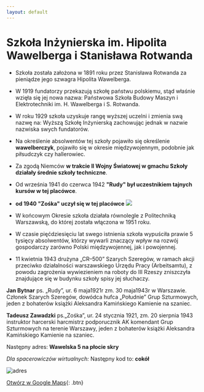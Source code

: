 ```yaml
---
layout: default
---
```



# Szkoła Inżynierska im. Hipolita Wawelberga i Stanisława Rotwanda

* Szkoła została założona w 1891 roku przez Stanisława Rotwanda za pieniądze jego szwagra Hipolita Wawelberga.
*  W 1919 fundatorzy przekazują szkołę państwu polskiemu, stąd właśnie wzięła się jej nowa nazwa: Państwowa Szkoła Budowy Maszyn i Elektrotechniki im. H. Wawelberga i S. Rotwanda.
* W roku 1929 szkoła uzyskuje rangę wyższej uczelni i zmienia swą nazwę na: Wyższą Szkołę Inżynierską zachowując jednak w nazwie nazwiska swych fundatorów.
*  Na określenie absolwentów tej szkoły pojawiło się określenie **wawelberczyk**, pojawiło się w okresie międzywojennym, podobnie jak piłsudczyk czy hallerowiec.  
 * Za zgodą Niemców **w trakcie II Wojny Światowej w gmachu Szkoły działały średnie szkoły techniczne**.
* Od września 1941 do czerwca 1942 **"Rudy" był uczestnikiem tajnych kursów w tej placówce**.
* **od 1940 "Zośka" uczył się w tej placówce**
![](https://upload.wikimedia.org/wikipedia/commons/thumb/c/c0/Zbigniew_Ja%C5%9Bkiewicz_Jan_Bytnar_Pa%C5%84stwowa_Wy%C5%BCsza_Szko%C5%82a_Budowy_Maszyn_i_Elektrotechniki_im._H._Wawelberga_i_S._Rotwanda.jpg/800px-Zbigniew_Ja%C5%9Bkiewicz_Jan_Bytnar_Pa%C5%84stwowa_Wy%C5%BCsza_Szko%C5%82a_Budowy_Maszyn_i_Elektrotechniki_im._H._Wawelberga_i_S._Rotwanda.jpg)
* W końcowym Okresie szkoła działała równolegle z Politechniką Warszawską, do której została włączona w 1951 roku.
* W czasie pięćdziesięciu lat swego istnienia szkoła wypuściła prawie 5 tysięcy absolwentów, którzy wywarli znaczący wpływ na rozwój gospodarczy zarówno Polski międzywojennej, jak i powojennej.

* 11 kwietnia 1943 drużyna „CR–500” Szarych Szeregów, w ramach akcji przeciwko działalności warszawskiego Urzędu Pracy (Arbeitsamtu), z powodu zagrożenia wywiezieniem na roboty do III Rzeszy zniszczyła znajdujące się w budynku szkoły spisy jej słuchaczy.



**Jan Bytnar** ps. „Rudy”, ur. 6 maja1921r  zm. 30 maja1943r w Warszawie. Członek Szarych Szeregów, dowódca hufca „Południe”  Grup Szturmowych, jeden z bohaterów książki Aleksandra Kamińskiego Kamienie na szaniec.

**Tadeusz Zawadzki** ps.„Zośka”, ur. 24 stycznia 1921, zm. 20 sierpnia 1943  instruktor harcerski harcmistrz podporucznik AK komendant Grup Szturmowych na terenie Warszawy, jeden z bohaterów książki Aleksandra Kamińskiego Kamienie na szaniec.
<!--stackedit_data:
eyJoaXN0b3J5IjpbNDM3NTEzNDIxLC0zODc4ODk5MDRdfQ==
-->


Następny adres: **Wawelska 5 na płocie skry**


_Dla spacerowiczów wirtualnych:_
Następny kod to: **cokół**


![adres](https://i.postimg.cc/B66LnFTq/Screenshot-2020-03-07-Google-Maps.png)

[Otwórz w Google Maps](https://www.google.com/maps/dir//Filtry,+02-143+Warsaw/@52.2160603,20.9902375,19z/data=!4m9!4m8!1m0!1m5!1m1!1s0x471eccbef4600f63:0x8a4b2018f0d9769f!2m2!1d20.9903754!2d52.2161038!3e2){: .btn}
